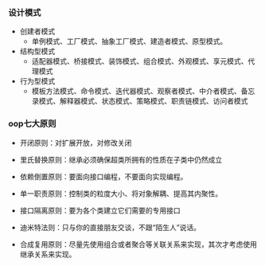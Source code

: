 ### 设计模式

- 创建者模式
  - 单例模式、工厂模式、抽象工厂模式、建造者模式、原型模式。
- 结构型模式
  - 适配器模式、桥接模式、装饰模式、组合模式、外观模式、享元模式、代理模式
- 行为型模式
  - 模板方法模式、命令模式、迭代器模式、观察者模式、中介者模式、备忘录模式、解释器模式、状态模式、策略模式、职责链模式、访问者模式



### oop七大原则

- 开闭原则：对扩展开放，对修改关闭
- 里氏替换原则：继承必须确保超类所拥有的性质在子类中仍然成立

- 依赖倒置原则：要面向接口编程，不要面向实现编程。

- 单一职责原则：控制类的粒度大小、将对象解耦、提高其内聚性。

- 接口隔离原则：要为各个类建立它们需要的专用接口

- 迪米特法则：只与你的直接朋友交谈，不跟“陌生人”说话。

- 合成复用原则：尽量先使用组合或者聚合等关联关系来实现，其次才考虑使用继承关系来实现。





















































